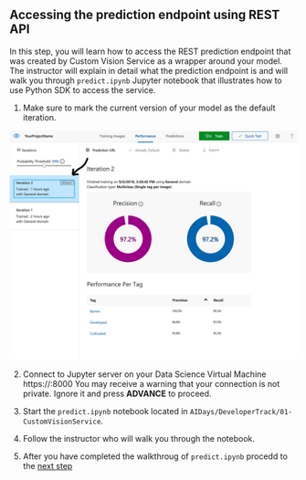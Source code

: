 ## Accessing the prediction endpoint using REST API

In this step, you will learn how to access the REST prediction endpoint that was created by Custom Vision Service as a wrapper around your model. The instructor will explain in detail what the prediction endpoint is and will walk you through `predict.ipynb` Jupyter notebook that illustrates how to use Python SDK to access the service.

1. Make sure to mark the current version of your model as the default iteration.

![Mark iteration](images/img12.PNG)


2. Connect to Jupyter server on your Data Science Virtual Machine
https://<VM IP address>:8000
  You may receive a warning that your connection is not private. Ignore it and press **ADVANCE** to proceed.

3. Start the `predict.ipynb` notebook located in `AIDays/DeveloperTrack/01-CustomVisionService`.

4. Follow the instructor who will walk you through the notebook.

5. After you have completed the walkthroug of `predict.ipynb` procedd to the [next step](export.md)

